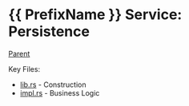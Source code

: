 {{ PrefixName }} Service: Persistence
==================================

[Parent](../../README.md)

Key Files:

* [lib.rs](src/lib.rs) - Construction
* [impl.rs](src/impl.rs) - Business Logic

